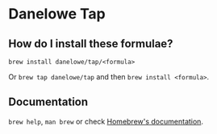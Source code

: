 # Danelowe Tap

## How do I install these formulae?

`brew install danelowe/tap/<formula>`

Or `brew tap danelowe/tap` and then `brew install <formula>`.

## Documentation

`brew help`, `man brew` or check [Homebrew's documentation](https://docs.brew.sh).
